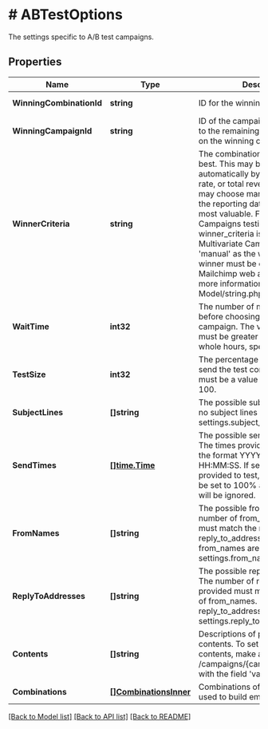 # # ABTestOptions
The settings specific to A/B test campaigns.

## Properties 


Name | Type | Description | Notes
------------ | ------------- | ------------- | -------------
**WinningCombinationId**| **string** | ID for the winning combination.  | [optional] [readonly]
**WinningCampaignId**| **string** | ID of the campaign that was sent to the remaining recipients based on the winning combination.  | [optional] [readonly]
**WinnerCriteria**| **string** | The combination that performs the best. This may be determined automatically by click rate, open rate, or total revenue -- or you may choose manually based on the reporting data you find the most valuable. For Multivariate Campaigns testing send_time, winner_criteria is ignored. For Multivariate Campaigns with &#39;manual&#39; as the winner_criteria, the winner must be chosen in the Mailchimp web application. for more information please, see Model/string.php  | [optional]
**WaitTime**| **int32** | The number of minutes to wait before choosing the winning campaign. The value of wait_time must be greater than 0 and in whole hours, specified in minutes.  | [optional]
**TestSize**| **int32** | The percentage of recipients to send the test combinations to, must be a value between 10 and 100.  | [optional]
**SubjectLines**| **[]string** | The possible subject lines to test. If no subject lines are provided, settings.subject_line will be used.  | [optional]
**SendTimes**| [**[]time.Time**](time.Time.md) | The possible send times to test. The times provided should be in the format YYYY-MM-DD HH:MM:SS. If send_times are provided to test, the test_size will be set to 100% and winner_criteria will be ignored.  | [optional]
**FromNames**| **[]string** | The possible from names. The number of from_names provided must match the number of reply_to_addresses. If no from_names are provided, settings.from_name will be used.  | [optional]
**ReplyToAddresses**| **[]string** | The possible reply-to addresses. The number of reply_to_addresses provided must match the number of from_names. If no reply_to_addresses are provided, settings.reply_to will be used.  | [optional]
**Contents**| **[]string** | Descriptions of possible email contents. To set campaign contents, make a PUT request to /campaigns/{campaign_id}/content with the field &#39;variate_contents&#39;.  | [optional] [readonly]
**Combinations**| [**[]CombinationsInner**](CombinationsInner.md) | Combinations of possible variables used to build emails.  | [optional] [readonly]


[[Back to Model list]](../../README.md#models) [[Back to API list]](../../README.md#endpoints) [[Back to README]](../../README.md)

